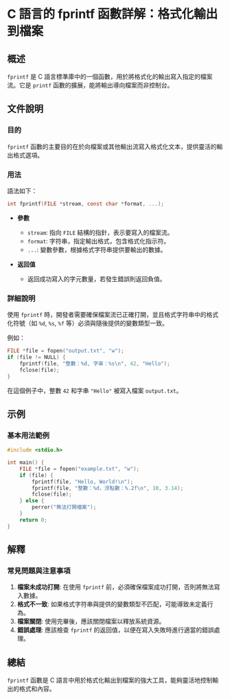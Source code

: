 <!--
Meta Description: # C 語言的 fprintf 函數詳解：格式化輸出到檔案 ## 概述 `fprintf` 是 C 語言標準庫中的一個函數，用於將格式化的輸出寫入指定的檔案流。它是 `printf` 函數的擴展，能將輸出導向檔案而非控制台。 ## 文件說明 ### 目的 `fprintf` 函數的主要目的在於向檔案...
Meta Keywords: file, fprintf, txt, hello, int
-->

# C 語言的 fprintf 函數詳解：格式化輸出到檔案

## 概述
`fprintf` 是 C 語言標準庫中的一個函數，用於將格式化的輸出寫入指定的檔案流。它是 `printf` 函數的擴展，能將輸出導向檔案而非控制台。

## 文件說明
### 目的
`fprintf` 函數的主要目的在於向檔案或其他輸出流寫入格式化文本，提供靈活的輸出格式選項。

### 用法
語法如下：
```c
int fprintf(FILE *stream, const char *format, ...);
```

- **參數**
  - `stream`: 指向 `FILE` 結構的指針，表示要寫入的檔案流。
  - `format`: 字符串，指定輸出格式，包含格式化指示符。
  - `...`: 變數參數，根據格式字符串提供要輸出的數據。

- **返回值**
  - 返回成功寫入的字元數量，若發生錯誤則返回負值。

### 詳細說明
使用 `fprintf` 時，開發者需要確保檔案流已正確打開，並且格式字符串中的格式化符號（如 `%d`, `%s`, `%f` 等）必須與隨後提供的變數類型一致。

例如：
```c
FILE *file = fopen("output.txt", "w");
if (file != NULL) {
    fprintf(file, "整數：%d, 字串：%s\n", 42, "Hello");
    fclose(file);
}
```
在這個例子中，整數 `42` 和字串 `"Hello"` 被寫入檔案 `output.txt`。

## 示例
### 基本用法範例
```c
#include <stdio.h>

int main() {
    FILE *file = fopen("example.txt", "w");
    if (file) {
        fprintf(file, "Hello, World!\n");
        fprintf(file, "整數：%d，浮點數：%.2f\n", 10, 3.14);
        fclose(file);
    } else {
        perror("無法打開檔案");
    }
    return 0;
}
```

## 解釋
### 常見問題與注意事項
1. **檔案未成功打開**: 在使用 `fprintf` 前，必須確保檔案成功打開，否則將無法寫入數據。
2. **格式不一致**: 如果格式字符串與提供的變數類型不匹配，可能導致未定義行為。
3. **檔案關閉**: 使用完畢後，應該關閉檔案以釋放系統資源。
4. **錯誤處理**: 應該檢查 `fprintf` 的返回值，以便在寫入失敗時進行適當的錯誤處理。

## 總結
`fprintf` 函數是 C 語言中用於格式化輸出到檔案的強大工具，能夠靈活地控制輸出的格式和內容。
